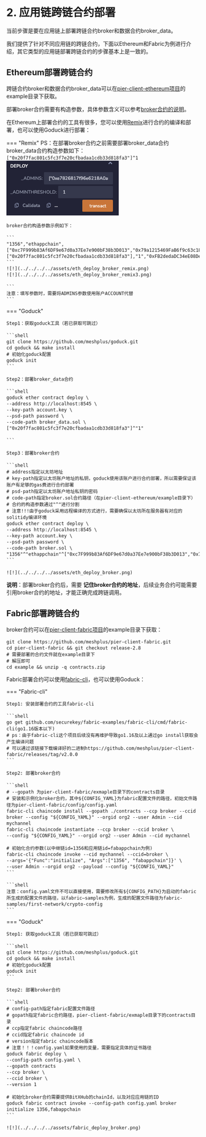 # 2. 应用链跨链合约部署

当前步骤是要在应用链上部署跨链合约broker和数据合约broker_data。

我们提供了针对不同应用链的跨链合约，下面以Ethereum和Fabric为例进行介绍，其它类型的应用链部署跨链合约的步骤基本上是一致的。

## Ethereum部署跨链合约

跨链合约broker和数据合约broker_data可以在[pier-client-ethereum项目](https://github.com/meshplus/pier-client-ethereum)的example目录下获取。

部署broker合约需要有构造参数，具体参数含义可以参考[broker合约的说明](../../../../design/broker/#broker_1)。

在Ethereum上部署合约的工具有很多，您可以使用[Remix](https://remix.ethereum.org/)进行合约的编译和部署，也可以使用Goduck进行部署：

=== "Remix"
    PS：在部署broker合约之前需要部署broker_data合约  
    broker_data合约构造参数如下：
    ```
    ["0x20f7fac801c5fc3f7e20cfbadaa1cdb33d818fa3"]^1
    ```
    ![!](../../../../assets/eth_deploy_broker_data_remix.png)

    broker合约构造参数示例如下：

    ```
    "1356","ethappchain",["0xc7F999b83Af6DF9e67d0a37Ee7e900bF38b3D013","0x79a1215469FaB6f9c63c1816b45183AD3624bE34","0x97c8B516D19edBf575D72a172Af7F418BE498C37","0xc0Ff2e0b3189132D815b8eb325bE17285AC898f8"],"3",["0x20f7fac801c5fc3f7e20cfbadaa1cdb33d818fa3"],"1","0xFB2dedaDC34eE08De344BbB2344f4513b7be433F"
    ```
    ![!](../../../../assets/eth_deploy_broker_remix.png)
    ![!](../../../../assets/eth_deploy_broker_remix3.png)

    ```
    注意：填写参数时，需要将ADMINS参数使用账户ACCOUNT代替
    ```

=== "Goduck"

    Step1：获取goduck工具（若已获取可跳过）

    ```shell
    git clone https://github.com/meshplus/goduck.git
    cd goduck && make install
    # 初始化goduck配置
    goduck init
    ```

    Step2：部署broker_data合约

    ```shell
    goduck ether contract deploy \
    --address http://localhost:8545 \
    --key-path account.key \
    --psd-path password \
    --code-path broker_data.sol \
    ["0x20f7fac801c5fc3f7e20cfbadaa1cdb33d818fa3"]^"1"

    ```

    Step3：部署broker合约

    ```shell
    # address指定以太坊地址
    # key-path指定以太坊账户地址的私钥，goduck使用该账户进行合约部署，所以需要保证该账户有足够的gas费进行合约部署
    # psd-path指定以太坊账户地址私钥的密码
    # code-path指定broker.sol合约路径（在pier-client-ethereum/example目录下）
    # 合约的构造参数通过"^"进行分割
    # 注意!!!由于goduck采用远程编译的方式进行，需要确保以太坊所在服务器有对应的solitidy编译环境
    goduck ether contract deploy \
    --address http://localhost:8545 \
    --key-path account.key \
    --psd-path password \
    --code-path broker.sol \
    "1356"^"ethappchain"^["0xc7F999b83Af6DF9e67d0a37Ee7e900bF38b3D013","0x79a1215469FaB6f9c63c1816b45183AD3624bE34","0x97c8B516D19edBf575D72a172Af7F418BE498C37","0xc0Ff2e0b3189132D815b8eb325bE17285AC898f8"]^"3"^["0x20f7fac801c5fc3f7e20cfbadaa1cdb33d818fa3"]^"1"^"0xFB2dedaDC34eE08De344BbB2344f4513b7be433F"
    ```

    ![!](../../../../assets/eth_deploy_broker.png)

**说明**：部署broker合约后，需要 **记住broker合约的地址**，后续业务合约可能需要引用broker合约的地址，才能正确完成跨链调用。

## Fabric部署跨链合约

broker合约可以在[pier-client-fabric项目](https://github.com/meshplus/pier-client-fabric)的example目录下获取：

```shell
git clone https://github.com/meshplus/pier-client-fabric.git
cd pier-client-fabric && git checkout release-2.8
# 需要部署的合约文件就在example目录下
# 解压即可
cd example && unzip -q contracts.zip
```

Fabric部署合约可以使用[fabric-cli](https://github.com/securekey/fabric-examples/tree/master/fabric-cli)，也可以使用Goduck：

=== "Fabric-cli"

    Step1: 安装部署合约的工具fabric-cli

    ```shell
    go get github.com/securekey/fabric-examples/fabric-cli/cmd/fabric-cli(go1.16版本以下)
    # ps：由于fabric-cli这个项目后续没有再维护导致go1.16及以上通过go install获取会产生编译问题
    # 可以通过该链接下载编译好的二进制https://github.com/meshplus/pier-client-fabric/releases/tag/v2.0.0
    ```

    Step2: 部署broker合约

    ```shell
    # --gopath 为pier-client-fabric/exmaple目录下的contracts目录
    # 安装和示例化broker合约，其中${CONFIG_YAML}为fabric配置文件的路径，初始文件路径为pier-client-fabric/config/config.yaml
    fabric-cli chaincode install --gopath ./contracts --ccp broker --ccid broker --config "${CONFIG_YAML}" --orgid org2 --user Admin --cid mychannel
    fabric-cli chaincode instantiate --ccp broker --ccid broker \
    --config "${CONFIG_YAML}" --orgid org2 --user Admin --cid mychannel

    # 初始化合约参数(以中继链id=1356和应用链id=fabappchain为例)
    fabric-cli chaincode invoke --cid mychannel --ccid=broker \
    --args='{"Func":"initialize", "Args":["1356", "fabappchain"]}' \
    --user Admin --orgid org2 --payload --config "${CONFIG_YAML}"
    ```

    ```shell
    注意：config.yaml文件不可以直接使用，需要修改所有${CONFIG_PATH}为启动的fabric
    所生成的配置文件的路径，以fabric—samples为例，生成的配置文件路径为fabric-samples/first-network/crypto-config
    ```
    

=== "Goduck"

    Step1: 获取goduck工具（若已获取可跳过）

    ```shell
    git clone https://github.com/meshplus/goduck.git
    cd goduck && make install
    # 初始化goduck配置
    goduck init
    ```

    Step2: 部署broker合约

    ```shell
    # config-path指定fabric配置文件路径
    # gopath指定fabric合约路径，pier-client-fabric/exmaple目录下的contracts目录
    # ccp指定fabric chaincode路径
    # ccid指定fabric chaincode id
    # version指定fabric chaincode版本
    # 注意！！！config.yaml如果使用的变量，需要指定具体的证书路径
    goduck fabric deploy \
    --config-path config.yaml \
    --gopath contracts
    --ccp broker \
    --ccid broker \
    --version 1

    # 初始化broker合约需要提供BitXHub的chainId，以及对应应用链的ID
    goduck fabric contract invoke --config-path config.yaml broker initialize 1356,fabappchain
    ```

    ![!](../../../../assets/fabric_deploy_broker.png)
